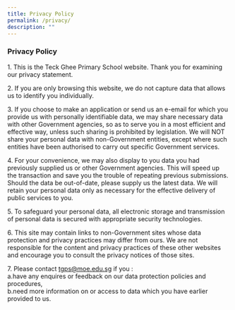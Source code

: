```yaml
---
title: Privacy Policy
permalink: /privacy/
description: ""
---
```


### **Privacy Policy**

1\. This is the Teck Ghee Primary School website. Thank you for examining our privacy statement.  
  
  
2\. If you are only browsing this website, we do not capture data that allows us to identify you individually.  
  
  
3\. If you choose to make an application or send us an e-email for which you provide us with personally identifiable data, we may share necessary data with other Government agencies, so as to serve you in a most efficient and effective way, unless such sharing is prohibited by legislation. We will NOT share your personal data with non-Government entities, except where such entities have been authorised to carry out specific Government services.  
  
  
4\. For your convenience, we may also display to you data you had previously supplied us or other Government agencies. This will speed up the transaction and save you the trouble of repeating previous submissions. Should the data be out-of-date, please supply us the latest data. We will retain your personal data only as necessary for the effective delivery of public services to you.  
  
  
5\. To safeguard your personal data, all electronic storage and transmission of personal data is secured with appropriate security technologies.  
  
  
6\. This site may contain links to non-Government sites whose data protection and privacy practices may differ from ours. We are not responsible for the content and privacy practices of these other websites and encourage you to consult the privacy notices of those sites.  
  
  
7\. Please contact [tgps@moe.edu.sg](mailto:tgps@moe.edu.sg) if you :<br>
a.have any enquires or feedback on our data protection policies and procedures,<br>
b.need more information on or access to data which you have earlier provided to us.